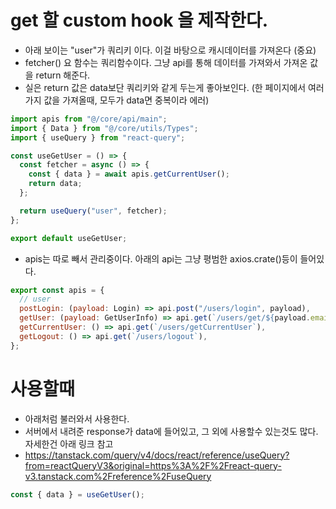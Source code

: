 # get 할 custom hook 을 제작한다.
- 아래 보이는 "user"가 쿼리키 이다. 이걸 바탕으로 캐시데이터를 가져온다 (중요)
- fetcher() 요 함수는 쿼리함수이다. 그냥 api를 통해 데이터를 가져와서 가져온 값을 return 해준다.
- 실은 return 값은 data보단 쿼리키와 같게 두는게 좋아보인다. (한 페이지에서 여러가지 값을 가져올때, 모두가 data면 중복이라 에러)

```js
import apis from "@/core/api/main";
import { Data } from "@/core/utils/Types";
import { useQuery } from "react-query";

const useGetUser = () => {
  const fetcher = async () => {
    const { data } = await apis.getCurrentUser();
    return data;
  };

  return useQuery("user", fetcher);
};

export default useGetUser;

```

- apis는 따로 빼서 관리중이다. 아래의 api는 그냥 평범한 axios.crate()등이 들어있다.
```js 
export const apis = {
  // user
  postLogin: (payload: Login) => api.post("/users/login", payload),
  getUser: (payload: GetUserInfo) => api.get(`/users/get/${payload.email}`),
  getCurrentUser: () => api.get(`/users/getCurrentUser`),
  getLogout: () => api.get(`/users/logout`),
};
```

# 사용할때
- 아래처럼 불러와서 사용한다.
- 서버에서 내려준 response가 data에 들어있고, 그 외에 사용할수 있는것도 많다. 자세한건 아래 링크 참고 
- https://tanstack.com/query/v4/docs/react/reference/useQuery?from=reactQueryV3&original=https%3A%2F%2Freact-query-v3.tanstack.com%2Freference%2FuseQuery
```js
const { data } = useGetUser();
```
